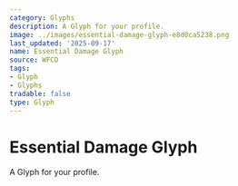 ```yaml
---
category: Glyphs
description: A Glyph for your profile.
image: ../images/essential-damage-glyph-e8d0ca5238.png
last_updated: '2025-09-17'
name: Essential Damage Glyph
source: WFCD
tags:
- Glyph
- Glyphs
tradable: false
type: Glyph
---
```


# Essential Damage Glyph

A Glyph for your profile.

